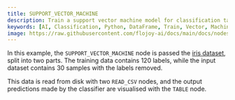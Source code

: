 ```yaml
---
title: SUPPORT_VECTOR_MACHINE
description: Train a support vector machine model for classification tasks by taking two dataframes of label and feature from labelled training data and a dataframe of unlabelled input data.
keywords: [AI, Classification, Python, DataFrame, Train, Vector, Machine Model]
image: https://raw.githubusercontent.com/flojoy-ai/docs/main/docs/nodes/AI_ML/CLASSIFICATION/SUPPORT_VECTOR_MACHINE/examples/EX1/output.jpeg
---
```


In this example, the `SUPPORT_VECTOR_MACHINE` node is passed the [iris dataset](https://archive.ics.uci.edu/dataset/53/iris), split into two parts. The training data contains 120 labels, while the input dataset contains 30 samples with the labels removed.

This data is read from disk with two `READ_CSV` nodes, and the output predictions made by the classifier are visualised with the `TABLE` node.
